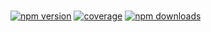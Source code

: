 # 
[![npm version](https://img.shields.io/npm/v/chaoxi.svg?style=flat-square)](https://www.npmjs.com/package/chaoxi)
[![coverage](https://img.shields.io/codecov/c/github/umijs/qiankun.svg?style=flat-square)](https://codecov.io/gh/freezestanley/chaoxi)
[![npm downloads](https://img.shields.io/npm/dt/chaoxi.svg?style=flat-square)](https://www.npmjs.com/package/chaoxi)
